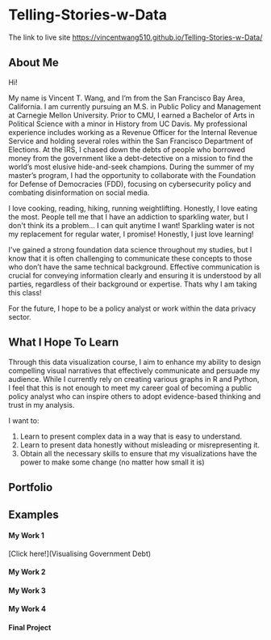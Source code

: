 # Telling-Stories-w-Data

The link to live site https://vincentwang510.github.io/Telling-Stories-w-Data/

## About Me

Hi! 

My name is Vincent T. Wang, and I’m from the San Francisco Bay Area, California. I am currently pursuing an M.S. in Public Policy and Management at Carnegie Mellon University. Prior to CMU, I earned a Bachelor of Arts in Political Science with a minor in History from UC Davis. My professional experience includes working as a Revenue Officer for the Internal Revenue Service and holding several roles within the San Francisco Department of Elections. At the IRS, I chased down the debts of people who borrowed money from the government like a debt-detective on a mission to find the world’s most elusive hide-and-seek champions. During the summer of my master’s program, I had the opportunity to collaborate with the Foundation for Defense of Democracies (FDD), focusing on cybersecurity policy and combating disinformation on social media. 

I love cooking, reading, hiking, running weightlifting. Honestly, I love eating the most. People tell me that I have an addiction to sparkling water, but I don't think its a problem... I can quit anytime I want! Sparkling water is not my replacement for regular water, I promise! Honestly, I just love learning! 

I've gained a strong foundation data science throughout my studies, but I know that it is often challenging to communicate these concepts to those who don’t have the same technical background. Effective communication is crucial for conveying information clearly and ensuring it is understood by all parties, regardless of their background or expertise. Thats why I am taking this class!

For the future, I hope to be a policy analyst or work within the data privacy sector.

## What I Hope To Learn
Through this data visualization course, I aim to enhance my ability to design compelling visual narratives that effectively communicate and persuade my audience. While I currently rely on creating various graphs in R and Python, I feel that this is not enough to meet my career goal of becoming a public policy analyst who can inspire others to adopt evidence-based thinking and trust in my analysis.

I want to:
1. Learn to present complex data in a way that is easy to understand.
2. Learn to present data honestly without misleading or misrepresenting it.
3. Obtain all the necessary skills to ensure that my visualizations have the power to make some change (no matter how small it is)

## Portfolio 

## Examples

#### My Work 1 
[Click here!](Visualising Government Debt)  
#### My Work 2
#### My Work 3 
#### My Work 4 

#### Final Project 
